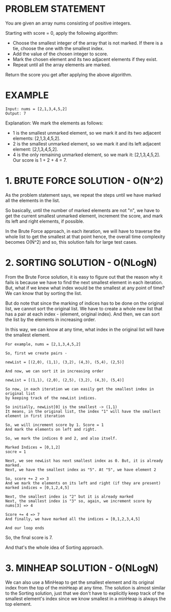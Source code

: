 # PROBLEM STATEMENT

You are given an array nums consisting of positive integers.

Starting with score = 0, apply the following algorithm:

 - Choose the smallest integer of the array that is not marked. If there is a tie, choose the one with the smallest index.
 - Add the value of the chosen integer to score.
 - Mark the chosen element and its two adjacent elements if they exist.
 - Repeat until all the array elements are marked.

Return the score you get after applying the above algorithm.

# EXAMPLE

    Input: nums = [2,1,3,4,5,2]
    Output: 7

Explanation: We mark the elements as follows:
- 1 is the smallest unmarked element, so we mark it and its two adjacent elements: [2,1,3,4,5,2].
- 2 is the smallest unmarked element, so we mark it and its left adjacent element: [2,1,3,4,5,2].
- 4 is the only remaining unmarked element, so we mark it: [2,1,3,4,5,2].
Our score is 1 + 2 + 4 = 7.

# **1. BRUTE FORCE SOLUTION - O(N^2)**

As the problem statement says, we repeat the steps until we have marked all the elements in the list.

So basically, until the number of marked elements are not "n", we have to get the current smallest unmarked element, increment the score, and mark its left and right elements, if possible.

In the Brute Force approach, in each iteration, we will have to traverse the whole list to get the smallest at that point hence, the overall time complexity becomes O(N^2) and so, this solution fails for large test cases.

# **2. SORTING SOLUTION - O(NLogN)**
From the Brute Force solution, it is easy to figure out that the reason why it fails is because we have to find the next smallest element in each iteration. But, what if we knew what index would be the smallest at any point of time? We can know that by sorting the list.

But do note that since the marking of indices has to be done on the original list, we cannot sort the original list. We have to create a whole new list that has a pair at each index - (element, original index). And then, we can sort the list by the elements in increasing order.

In this way, we can know at any time, what index in the original list will have the smallest element.

	For example, nums = [2,1,3,4,5,2]
	
	So, first we create pairs -
	
	newList = [(2,0), (1,1), (3,2), (4,3), (5,4), (2,5)]
	
	And now, we can sort it in increasing order
	
	newList = [(1,1), (2,0), (2,5), (3,2), (4,3), (5,4)]
	
	So now, in each iteration we can easily get the smallest index in original list
	by keeping track of the newList indices.
	
	So initially, newList[0] is the smallest -> (1,1)
	It means, in the original list, the index "1" will have the smallest element in first iteration
	
	So, we will increment score by 1. Score = 1
	And mark the elements on left and right.
	
	So, we mark the indices 0 and 2, and also itself.
	
	Marked Indices = [0,1,2]
	socre = 1
	
	Next, we see newList has next smallest index as 0. But, it is already marked.
	Next, we have the smallest index as "5". At "5", we have element 2
	
	So, score += 2 => 3
	And we mark the elements on its left and right (if they are present)
	marked indices = [0,1,2,4,5]
	
	Next, the smallest index is "2" but it is already marked
	Next, the smallest index is "3" so, again, we increment score by nums[3] => 4
	
	Score += 4 => 7
	And finally, we have marked all the indices = [0,1,2,3,4,5]
	
	And our loop ends
	
So, the final score is 7.

And that's the whole idea of Sorting approach.

# **3. MINHEAP SOLUTION - O(NLogN)**

We can also use a MinHeap to get the smallest element and its original index from the top of the minHeap at any time. The solution is almost similar to the Sorting solution, just that we don't have to explicitly keep track of the smallest element's index since we know smallest in a minHeap is always the top element.